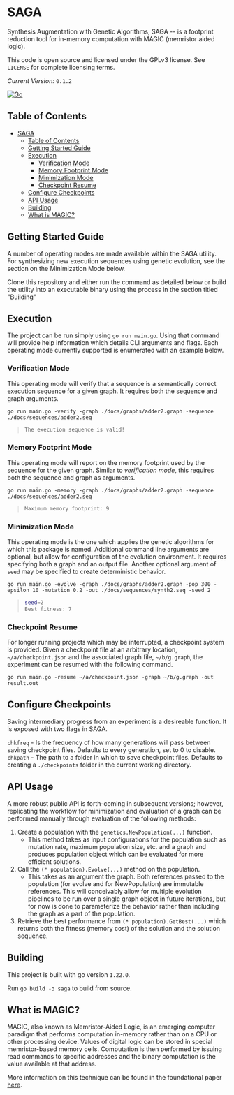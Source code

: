 # SAGA

Synthesis Augmentation with Genetic Algorithms, SAGA -- is a footprint reduction tool for in-memory computation with MAGIC (memristor aided logic). 

This code is open source and licensed under the GPLv3 license. See `LICENSE` for complete licensing terms.

_Current Version:_ `0.1.2`

[![Go](https://github.com/andey-robins/saga/actions/workflows/go.yml/badge.svg?branch=main)](https://github.com/andey-robins/saga/actions/workflows/go.yml)

## Table of Contents
- [SAGA](#saga)
  - [Table of Contents](#table-of-contents)
  - [Getting Started Guide](#getting-started-guide)
  - [Execution](#execution)
    - [Verification Mode](#verification-mode)
    - [Memory Footprint Mode](#memory-footprint-mode)
    - [Minimization Mode](#minimization-mode)
    - [Checkpoint Resume](#checkpoint-resume)
  - [Configure Checkpoints](#configure-checkpoints)
  - [API Usage](#api-usage)
  - [Building](#building)
  - [What is MAGIC?](#what-is-magic)


## Getting Started Guide

A number of operating modes are made available within the SAGA utility. For synthesizing new execution sequences using genetic evolution, see the section on the Minimization Mode below.

Clone this repository and either run the command as detailed below or build the utility into an executable binary using the process in the section titled "Building"

## Execution

The project can be run simply using `go run main.go`. Using that command will provide help information which details CLI arguments and flags. Each operating mode currently supported is enumerated with an example below.

### Verification Mode

This operating mode will verify that a sequence is a semantically correct execution sequence for a given graph. It requires both the sequence and graph arguments.

`go run main.go -verify -graph ./docs/graphs/adder2.graph -sequence ./docs/sequences/adder2.seq`

> ```bash
> The execution sequence is valid!
> ```

### Memory Footprint Mode

This operating mode will report on the memory footprint used by the sequence for the given graph. Similar to *verification mode*, this requires both the sequence and graph as arguments.

`go run main.go -memory -graph ./docs/graphs/adder2.graph -sequence ./docs/sequences/adder2.seq`

> ```bash
> Maximum memory footprint: 9
> ```

### Minimization Mode

This operating mode is the one which applies the genetic algorithms for which this package is named. Additional command line arguments are optional, but allow for configuration of the evolution environment. It requires specifying both a graph and an output file. Another optional argument of `seed` may be specified to create deterministic behavior.

`go run main.go -evolve -graph ./docs/graphs/adder2.graph -pop 300 -epsilon 10 -mutation 0.2 -out ./docs/sequences/synth2.seq -seed 2`

> ```bash
> seed=2
> Best fitness: 7
> ```

### Checkpoint Resume

For longer running projects which may be interrupted, a checkpoint system is provided. Given a checkpoint file at an arbitrary location, `~/a/checkpoint.json` and the associated graph file, `~/b/g.graph`, the experiment can be resumed with the following command.

`go run main.go -resume ~/a/checkpoint.json -graph ~/b/g.graph -out result.out`

## Configure Checkpoints

Saving intermediary progress from an experiment is a desireable function. It is exposed with two flags in SAGA.

`chkfreq` - Is the frequency of how many generations will pass between saving checkpoint files. Defaults to every generation, set to 0 to disable.
`chkpath` - The path to a folder in which to save checkpoint files. Defaults to creating a `./checkpoints` folder in the current working directory.

## API Usage

A more robust public API is forth-coming in subsequent versions; however, replicating the workflow for minimization and evaluation of a graph can be performed manually through evaluation of the following methods:

1. Create a population with the `genetics.NewPopulation(...)` function.
    - This method takes as input configurations for the population such as mutation rate, maximum population size, etc. and a graph and produces population object which can be evaluated for more efficient solutions.
2. Call the `(* population).Evolve(...)` method on the population.  
   - This takes as an argument the graph. Both references passed to the population (for evolve and for NewPopulation) are immutable references. This will conceivably allow for multiple evolution pipelines to be run over a single graph object in future iterations, but for now is done to parameterize the behavior rather than including the graph as a part of the population.
3. Retrieve the best performance from `(* population).GetBest(...)` which returns both the fitness (memory cost) of the solution and the solution sequence.

## Building

This project is built with go version `1.22.0`.

Run `go build -o saga` to build from source.

## What is MAGIC?

MAGIC, also known as Memristor-Aided Logic, is an emerging computer paradigm that performs computation in-memory rather than on a CPU or other processing device. Values of digital logic can be stored in special memristor-based memory cells. Computation is then performed by issuing read commands to specific addresses and the binary computation is the value available at that address. 

More information on this technique can be found in the foundational paper [here](https://ieeexplore.ieee.org/abstract/document/6895258/).
